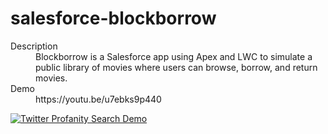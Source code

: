 # salesforce-blockborrow

<dl>
  <dt>Description</dt>
  <dd>Blockborrow is a Salesforce app using Apex and LWC to simulate a public library of movies where users can browse, borrow, and return movies.</dd>
  <dt>Demo</dt>
  <dd>https://youtu.be/u7ebks9p440<dd>
</dl>

[![Twitter Profanity Search Demo](https://i.imgur.com/BD4dHhq.png)](https://youtu.be/u7ebks9p440)
